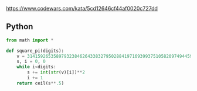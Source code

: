 https://www.codewars.com/kata/5cd12646cf44af0020c727dd

## Python
```python
from math import *

def square_pi(digits):
    v = 31415926535897932384626433832795028841971693993751058209749445923078164062862089986280348253421170679
    s, i = 0, 0
    while i<digits:
        s += int(str(v)[i])**2
        i += 1
    return ceil(s**.5)
```